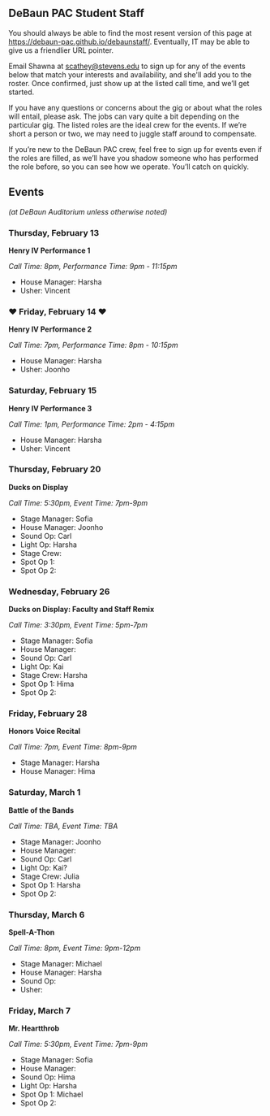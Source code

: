 ## DeBaun PAC Student Staff

You should always be able to find the most resent version of this page at <https://debaun-pac.github.io/debaunstaff/>. Eventually, IT may be able to give us a friendlier URL pointer.

Email Shawna at <scathey@stevens.edu>  to sign up for any of the events below that match your interests and availability, and she'll add you to the roster. Once confirmed, just show up at the listed call time, and we’ll get started.

If you have any questions or concerns about the gig or about what the roles will entail, please ask. The jobs can vary quite a bit depending on the particular gig. The listed roles are the ideal crew for the events. If we’re short a person or two, we may need to juggle staff around to compensate.

If you’re new to the DeBaun PAC crew, feel free to sign up for events even if the roles are filled, as we’ll have you shadow someone who has performed the role before, so you can see how we operate. You’ll catch on quickly.


## Events
*(at DeBaun Auditorium unless otherwise noted)*


### Thursday, February 13

**Henry IV Performance 1**

_Call Time: 8pm, Performance Time: 9pm - 11:15pm_

- House Manager: Harsha
- Usher: Vincent

### ♥ Friday, February 14 ♥

**Henry IV Performance 2**

_Call Time: 7pm, Performance Time: 8pm - 10:15pm_

- House Manager: Harsha
- Usher: Joonho

### Saturday, February 15

**Henry IV Performance 3**

_Call Time: 1pm, Performance Time: 2pm - 4:15pm_

- House Manager: Harsha
- Usher: Vincent

### Thursday, February 20

**Ducks on Display**

_Call Time: 5:30pm, Event Time: 7pm-9pm_

- Stage Manager: Sofia
- House Manager: Joonho
- Sound Op: Carl
- Light Op: Harsha
- Stage Crew: 
- Spot Op 1:
- Spot Op 2: 


### Wednesday, February 26

**Ducks on Display: Faculty and Staff Remix**

_Call Time: 3:30pm, Event Time: 5pm-7pm_

- Stage Manager: Sofia
- House Manager:
- Sound Op: Carl
- Light Op: Kai
- Stage Crew: Harsha
- Spot Op 1: Hima
- Spot Op 2: 


### Friday, February 28

**Honors Voice Recital**

_Call Time: 7pm, Event Time: 8pm-9pm_

- Stage Manager: Harsha
- House Manager: Hima


### Saturday, March 1

**Battle of the Bands**

_Call Time: TBA, Event Time: TBA_

- Stage Manager: Joonho
- House Manager: 
- Sound Op: Carl
- Light Op: Kai?
- Stage Crew: Julia
- Spot Op 1: Harsha
- Spot Op 2: 


### Thursday, March 6

**Spell-A-Thon**

_Call Time: 8pm, Event Time: 9pm-12pm_

- Stage Manager: Michael
- House Manager: Harsha
- Sound Op:
- Usher:

### Friday, March 7

**Mr. Heartthrob**

_Call Time: 5:30pm, Event Time: 7pm-9pm_

- Stage Manager: Sofia
- House Manager:
- Sound Op: Hima
- Light Op: Harsha
- Spot Op 1: Michael
- Spot Op 2: 

